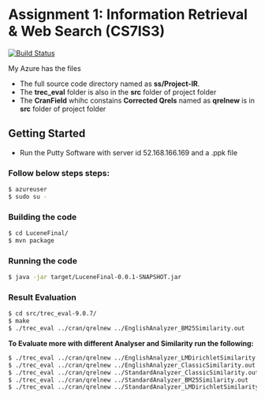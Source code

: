 # Assignment 1: Information Retrieval & Web Search (CS7IS3)

[![Build Status](https://travis-ci.org/joemccann/dillinger.svg?branch=master)](https://travis-ci.org/joemccann/dillinger)

My Azure has the files

  - The full source code directory named as **ss/Project-IR**.
  - The **trec_eval** folder is also in the **src** folder of project folder
  - The **CranField** whihc constains **Corrected Qrels** named as  **qrelnew** is in **src** folder of project folder



## Getting Started

- Run the Putty Software with server id 52.168.166.169 and a .ppk file 

### Follow below steps steps:

```sh
$ azureuser
$ sudo su -

``` 
### Building the code

```sh
$ cd LuceneFinal/
$ mvn package
```

### Running the code

```sh
$ java -jar target/LuceneFinal-0.0.1-SNAPSHOT.jar
```
### Result Evaluation

```sh
$ cd src/trec_eval-9.0.7/
$ make
$ ./trec_eval ../cran/qrelnew ../EnglishAnalyzer_BM25Similarity.out
```
**To Evaluate more with different Analyser and Similarity run the following:**

```sh
$ ./trec_eval ../cran/qrelnew ../EnglishAnalyzer_LMDirichletSimilarity.out
$ ./trec_eval ../cran/qrelnew ../EnglishAnalyzer_ClassicSimilarity.out
$ ./trec_eval ../cran/qrelnew ../StandardAnalyzer_ClassicSimilarity.out
$ ./trec_eval ../cran/qrelnew ../StandardAnalyzer_BM25Similarity.out
$ ./trec_eval ../cran/qrelnew ../StandardAnalyzer_LMDirichletSimilarity.out
```
